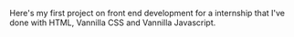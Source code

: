 Here's my first project on front end development for a internship that I've done with HTML, Vannilla CSS and Vannilla Javascript.
